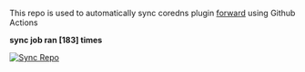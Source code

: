 This repo is used to automatically sync coredns plugin [forward](https://github.com/QZLin/forward) using Github Actions

**sync job ran [183] times**

[![Sync Repo](https://github.com/QZLin/coredns-extract/actions/workflows/sync.yaml/badge.svg)](https://github.com/QZLin/coredns-extract/actions/workflows/sync.yaml)
